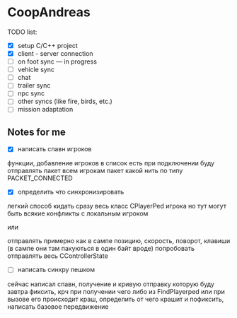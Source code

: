 # CoopAndreas
TODO list:
- [X] setup C/C++ project
- [X] client - server connection
- [ ] on foot sync   —   in progress
- [ ] vehicle sync
- [ ] chat
- [ ] trailer sync
- [ ] npc sync
- [ ] other syncs (like fire, birds, etc.)
- [ ] mission adaptation

## Notes for me

- [X] написать спавн игроков

функции, добавление игроков в список есть
при подключении буду отправлять пакет всем 
игрокам пакет какой нить по типу PACKET_CONNECTED

- [X] определить что синхронизировать

легкий способ кидать сразу весь класс CPlayerPed игрока 
но тут могут быть всякие конфликты с локальным игроком

или

отправлять примерно как в сампе
позицию, скорость, поворот, клавиши (в сампе они там пакуються в один байт вроде)
попробовать отправлять весь CControllerState

- [ ] написать синхру пешком

сейчас написал спавн, получение и кривую отправку которую буду завтра фиксить, крч при получении чего либо из FindPlayerped или при вызове его происходит краш, определить от чего крашит и пофиксить, написать базовое передвижение


